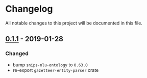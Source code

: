 # Changelog
All notable changes to this project will be documented in this file.

## [0.1.1] - 2019-01-28
### Changed
- bump `snips-nlu-ontology` to `0.63.0`
- re-export `gazetteer-entity-parser` crate

[0.1.1]: https://github.com/snipsco/snips-nlu-parsers/compare/0.1.0...0.1.1
